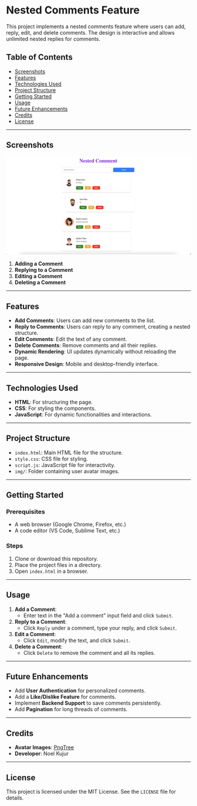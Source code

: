 # Nested Comments Feature

This project implements a nested comments feature where users can add, reply, edit, and delete comments. The design is interactive and allows unlimited nested replies for comments.

## Table of Contents
- [Screenshots](#screenshots)
- [Features](#features)
- [Technologies Used](#technologies-used)
- [Project Structure](#project-structure)
- [Getting Started](#getting-started)
- [Usage](#usage)
- [Future Enhancements](#future-enhancements)
- [Credits](#credits)
- [License](#license)

---

## Screenshots
![ScreenShort](./img/SS.png)
1. **Adding a Comment**
2. **Replying to a Comment**
3. **Editing a Comment**
4. **Deleting a Comment**

---

## Features
- **Add Comments**: Users can add new comments to the list.
- **Reply to Comments**: Users can reply to any comment, creating a nested structure.
- **Edit Comments**: Edit the text of any comment.
- **Delete Comments**: Remove comments and all their replies.
- **Dynamic Rendering**: UI updates dynamically without reloading the page.
- **Responsive Design**: Mobile and desktop-friendly interface.

---

## Technologies Used
- **HTML**: For structuring the page.
- **CSS**: For styling the components.
- **JavaScript**: For dynamic functionalities and interactions.

---

## Project Structure
- `index.html`: Main HTML file for the structure.
- `style.css`: CSS file for styling.
- `script.js`: JavaScript file for interactivity.
- `img/`: Folder containing user avatar images.

---

## Getting Started

### Prerequisites
- A web browser (Google Chrome, Firefox, etc.)
- A code editor (VS Code, Sublime Text, etc.)

### Steps
1. Clone or download this repository.
2. Place the project files in a directory.
3. Open `index.html` in a browser.

---

## Usage
1. **Add a Comment**: 
   - Enter text in the "Add a comment" input field and click `Submit`.
2. **Reply to a Comment**: 
   - Click `Reply` under a comment, type your reply, and click `Submit`.
3. **Edit a Comment**: 
   - Click `Edit`, modify the text, and click `Submit`.
4. **Delete a Comment**: 
   - Click `Delete` to remove the comment and all its replies.

---

## Future Enhancements
- Add **User Authentication** for personalized comments.
- Add a **Like/Dislike Feature** for comments.
- Implement **Backend Support** to save comments persistently.
- Add **Pagination** for long threads of comments.

---

## Credits
- **Avatar Images**: [PngTree](https://pngtree.com/)
- **Developer**: Noel Kujur

---

## License
This project is licensed under the MIT License. See the `LICENSE` file for details.
